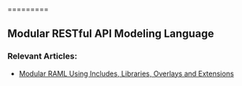 =========

## Modular RESTful API Modeling Language

### Relevant Articles:

- [Modular RAML Using Includes, Libraries, Overlays and Extensions](https://www.baeldung.com/modular-raml-includes-overlays-libraries-extensions)
